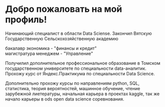 # Добро пожаловать на мой профиль!

Начинающий специалист в области Data Sciense.
Закончил Вятскую Государственную Сельскохозяйственную академию

бакалавр экономика - "финансы и кредит"<br>
магистратура менеджем - "Управление"

Получилил дополнительное профессиональное образование в Томском государственном университете по специальности data-аналитик.
Прохожу курс от Яндекс.Практикума по специальности Data Science.

Дополнительно прохожу курсы по направлениям python, SQL, статистика, теория вероятностей, машинное обучение, чтение зарубежной лиетературы, начальная карьера в проектах kaggle, так же начало карьеры в ods open data science соревнования.
